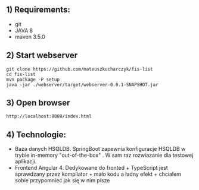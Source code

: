 ## 1) Requirements:
- git
- JAVA 8
- maven 3.5.0
## 2) Start webserver
    git clone https://github.com/mateuszkucharczyk/fis-list
    cd fis-list
    mvn package -P setup
    java -jar ./webserver/target/webserver-0.0.1-SNAPSHOT.jar
## 3) Open browser
    http://localhost:8080/index.html
## 4) Technologie:
- Baza danych HSQLDB. SpringBoot zapewnia konfiguracje HSQLDB w trybie in-memory "out-of-the-box" . W sam raz rozwiazanie dla testowej aplikacji.
- Frontend Angular 4. Dedykowane do fronted + TypeScript jest sprawdzany przez kompilator + mało kodu a ładny efekt + chciałem sobie przypomnieć jak się w nim pisze 